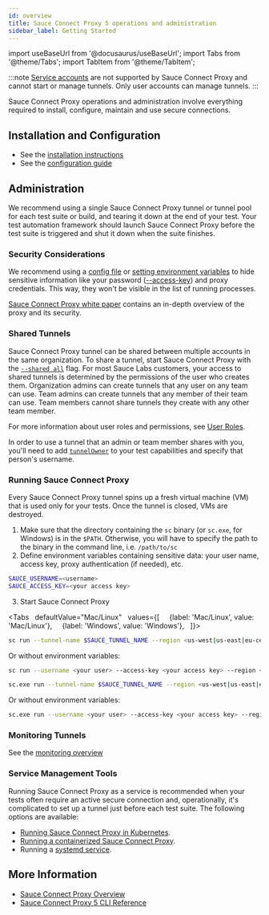 ```yaml
---
id: overview
title: Sauce Connect Proxy 5 operations and administration
sidebar_label: Getting Started
---
```


import useBaseUrl from '@docusaurus/useBaseUrl';
import Tabs from '@theme/Tabs';
import TabItem from '@theme/TabItem';

:::note
[Service accounts](/basics/acct-team-mgmt/managing-service-accounts) are not supported by Sauce Connect Proxy and cannot start or manage tunnels. Only user accounts can manage tunnels.
:::

Sauce Connect Proxy operations and administration involve everything required to install, configure, maintain and use secure connections.

## Installation and Configuration

- See the [installation instructions](/secure-connections/sauce-connect-5/installation/)
- See the [configuration guide](/secure-connections/sauce-connect-5/guides/configuration/)

## Administration

We recommend using a single Sauce Connect Proxy tunnel or tunnel pool for each test suite or build, and tearing it down at the end of your test. Your test automation framework should launch Sauce Connect Proxy before the test suite is triggered and shut it down when the suite finishes.

### Security Considerations

We recommend using a [config file](/secure-connections/sauce-connect-5/guides/configuration/#config-file)
or [setting environment variables](/secure-connections/sauce-connect-5/guides/configuration/#environment-variables)
to hide sensitive information like your password ([--access-key](/dev/cli/sauce-connect-5/run/#access-key))
and proxy credentials. This way, they won't be visible in the list of running
processes.

[Sauce Connect Proxy white paper](https://saucelabs.com/resources/white-papers/sauce-connect-proxy-security-overview) contains an in-depth overview of the proxy and its security.

### Shared Tunnels

Sauce Connect Proxy tunnel can be shared between multiple accounts in the same
organization. To share a tunnel, start Sauce Connect Proxy with the [`--shared all`](/dev/cli/sauce-connect-5/run/#shared)
flag. For most Sauce Labs customers, your access to shared tunnels is determined
by the permissions of the user who creates them. Organization admins can create
tunnels that any user on any team can use. Team admins can create tunnels that
any member of their team can use. Team members cannot share tunnels they create
with any other team member.

For more information about user roles and permissions, see [User Roles](/basics/acct-team-mgmt/managing-user-info).

In order to use a tunnel that an admin or team member shares with you, you'll
need to add [`tunnelOwner`](/dev/test-configuration-options/#tunnelowner)
to your test capabilities and specify that person's username.

### Running Sauce Connect Proxy

Every Sauce Connect Proxy tunnel spins up a fresh virtual machine (VM) that is used only for your tests. Once the tunnel is closed, VMs are destroyed.

1. Make sure that the directory containing the `sc` binary (or `sc.exe`, for Windows) is in the `$PATH`. Otherwise, you will have to specify the path to the binary in the command line, i.e. `/path/to/sc`
2. Define environment variables containing sensitive data: your user name, access key, proxy authentication (if needed), etc.

```bash
SAUCE_USERNAME=<username>
SAUCE_ACCESS_KEY=<your access key>
```

3. Start Sauce Connect Proxy

<Tabs
  defaultValue="Mac/Linux"
  values={[
    {label: 'Mac/Linux', value: 'Mac/Linux'},
    {label: 'Windows', value: 'Windows'},
  ]}>

  <TabItem value="Mac/Linux">

```bash
sc run --tunnel-name $SAUCE_TUNNEL_NAME --region <us-west|us-east|eu-central>
```

Or without environment variables:

```bash
sc run --username <your user> --access-key <your access key> --region <us-west|us-east|eu-central> --tunnel-name $SAUCE_TUNNEL_NAME
```

  </TabItem>
  <TabItem value="Windows">

```bash
sc.exe run --tunnel-name $SAUCE_TUNNEL_NAME --region <us-west|us-east|eu-central>
```

Or without environment variables:

```bash
sc.exe run --username <your user> --access-key <your access key> --region <us-west|us-east|eu-central> --tunnel-name $SAUCE_TUNNEL_NAME
```

  </TabItem>
  </Tabs>

### Monitoring Tunnels

See the [monitoring overview](/secure-connections/sauce-connect-5/monitoring)

### Service Management Tools

Running Sauce Connect Proxy as a service is recommended when your tests often require an active secure connection and, operationally, it's complicated to set up a tunnel just before each test suite.
The following options are available:

- [Running Sauce Connect Proxy in Kubernetes](/secure-connections/sauce-connect-5/installation/kubernetes).
- [Running a containerized Sauce Connect Proxy](/secure-connections/sauce-connect/setup-configuration/docker/#running-the-sauce-connect-proxy-container-indefinitely-in-kubernetes).
- Running a [systemd service](/secure-connections/sauce-connect-5/installation/linux/).

## More Information

- [Sauce Connect Proxy Overview](/secure-connections/sauce-connect/)
- [Sauce Connect Proxy 5 CLI Reference](/dev/cli/sauce-connect-5/)
